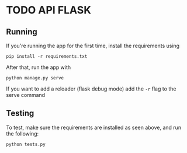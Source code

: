 # TODO API FLASK

## Running

If you're running the app for the first time, install the requirements using 
```
pip install -r requirements.txt
```
After that, run the app with
```
python manage.py serve
```
If you want to add a reloader (flask debug mode) add the `-r` flag to the serve command

## Testing

To test, make sure the requirements are installed as seen above, and run the following:
```
python tests.py
```